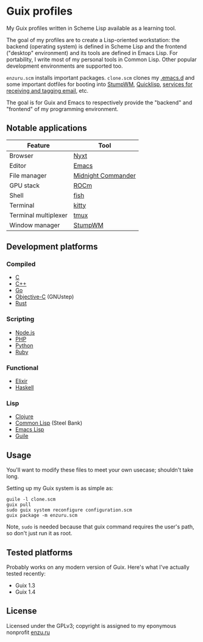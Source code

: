 # Guix profiles

My Guix profiles written in Scheme Lisp available as a learning tool.

The goal of my profiles are to create a Lisp-oriented workstation: the backend (operating system) is defined in Scheme Lisp and the frontend ("desktop" environment) and its tools are defined in Emacs Lisp. For portability, I write most of my personal tools in Common Lisp. Other popular development environments are supported too.

`enzuru.scm` installs important packages. `clone.scm` clones my [.emacs.d](https://github.com/enzuru/.emacs.d) and some important dotfiles for booting into [StumpWM](https://stumpwm.github.io), [Quicklisp](https://www.quicklisp.org/beta/), [services for receiving and tagging email](https://notmuchmail.org), etc.

The goal is for Guix and Emacs to respectively provide the "backend" and "frontend" of my programming environment.

## Notable applications

| Feature              | Tool                                                           |
|----------------------|----------------------------------------------------------------|
| Browser              | [Nyxt](https://nyxt.atlas.engineer/)                           |
| Editor               | [Emacs](https://github.com/enzuru/.emacs.d)                    |
| File manager         | [Midnight Commander](https://midnight-commander.org/)          |
| GPU stack            | [ROCm](https://www.amd.com/en/graphics/servers-solutions-rocm) |
| Shell                | [fish](https://fishshell.com/)                                 |
| Terminal             | [kitty](https://sw.kovidgoyal.net/kitty/)                      |
| Terminal multiplexer | [tmux](https://github.com/tmux/tmux/wiki)                      |
| Window manager       | [StumpWM](https://stumpwm.github.io)                           |

## Development platforms

### Compiled

- [C](https://en.wikipedia.org/wiki/C_(programming_language))
- [C++](https://en.wikipedia.org/wiki/C%2B%2B)
- [Go](https://go.dev/)
- [Objective-C](https://gnustep.github.io/) (GNUstep)
- [Rust](https://www.rust-lang.org/)

### Scripting

- [Node.js](https://nodejs.org/en)
- [PHP](https://www.php.net/)
- [Python](https://www.python.org/)
- [Ruby](https://www.ruby-lang.org/en/)

### Functional

- [Elixir](https://elixir-lang.org/)
- [Haskell](https://www.haskell.org/)

### Lisp

- [Clojure](https://clojure.org/)
- [Common Lisp](https://www.sbcl.org/) (Steel Bank)
- [Emacs Lisp](https://en.wikipedia.org/wiki/Emacs_Lisp)
- [Guile](https://www.gnu.org/software/guile/)

## Usage

You'll want to modify these files to meet your own usecase; shouldn't take long.

Setting up my Guix system is as simple as:

```
guile -l clone.scm
guix pull
sudo guix system reconfigure configuration.scm
guix package -m enzuru.scm
```

Note, `sudo` is needed because that guix command requires the user's path, so don't just run it as root.

## Tested platforms

Probably works on any modern version of Guix. Here's what I've actually tested recently:

- Guix 1.3
- Guix 1.4

## License

Licensed under the GPLv3; copyright is assigned to my eponymous nonprofit [enzu.ru](https://enzu.ru)
